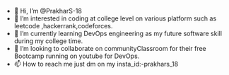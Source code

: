 - 👋 Hi, I’m @PrakharS-18
- 👀 I’m interested in coding at college level on various platform such as leetcode ,hackerrank,codeforces.
- 🌱 I’m currently learning DevOps engineering as my future software skill during my college time.
- 💞️ I’m looking to collaborate on communityClassroom for their free Bootcamp running on youtube for DevOps.
- 📫 How to reach me just dm on my insta_id:-prakhars_18

<!---
PrakharS-18/PrakharS-18 is a ✨ special ✨ repository because its `README.md` (this file) appears on your GitHub profile.
You can click the Preview link to take a look at your changes.

